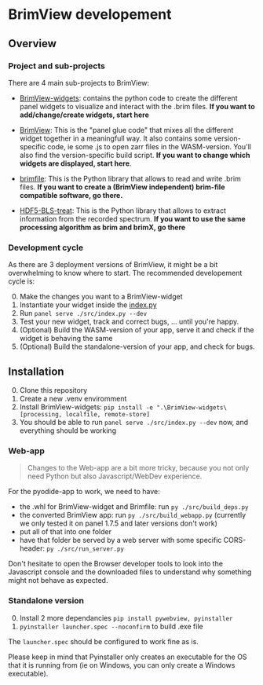 # BrimView developement

## Overview 
### Project and sub-projects
There are 4 main sub-projects to BrimView: 

- [BrimView-widgets](./BrimView-widgets/): contains the python code to create the different panel widgets to visualize and interact with the .brim files. **If you want to add/change/create widgets, start here**

- [BrimView](./src/): This is the "panel glue code" that mixes all the different widget together in a meaningfull way. It also contains some version-specific code, ie some .js to open zarr files in the WASM-version. You'll also find the version-specific build script. **If you want to change which widgets are displayed, start here**.

- [brimfile](https://github.com/prevedel-lab/brimfile): This is the Python library that allows to read and write .brim files. **If you want to create a (BrimView independent) brim-file compatible software, go there.** 

- [HDF5-BLS-treat](https://github.com/bio-brillouin/HDF5_BLS/tree/main/HDF5_BLS_treat): This is the Python library that allows to extract information from the recorded spectrum. **If you want to use the same processing algorithm as brim and brimX, go there** 

### Development cycle
As there are 3 deployment versions of BrimView, it might be a bit overwhelming to know where to start. The recommended developement cycle is: 

0. Make the changes you want to a BrimView-widget
1. Instantiate your widget inside the [index.py](./src/index.py)
2. Run `panel serve ./src/index.py --dev` 
3. Test your new widget, track and correct bugs, ... until you're happy. 
4. (Optional) Build the WASM-version of your app, serve it and check if the widget is behaving the same
5. (Optional) Build the standalone-version of your app, and check for bugs. 


## Installation
0. Clone this repository 
1. Create a new .venv enviromment 
2. Install BrimView-widgets: `pip install -e ".\BrimView-widgets\[processing, localfile, remote-store]`
3. You should be able to run `panel serve ./src/index.py --dev` now, and everything should be working

### Web-app
> Changes to the Web-app are a bit more tricky, because you not only need Python but also Javascript/WebDev experience. 

For the pyodide-app to work, we need to have:
- the .whl for BrimView-widget and Brimfile: run `py ./src/build_deps.py`
- the converted BrimView app: run `py ./src/build_webapp.py` (currently we only tested it on panel 1.7.5 and later versions don't work)
- put all of that into one folder
- have that folder be served by a web server with some specific CORS-header: `py ./src/run_server.py`

Don't hesitate to open the Browser developer tools to look into the Javascript console and the downloaded files to understand why something might not behave as expected.

### Standalone version
0. Install 2 more dependancies `pip install pywebview, pyinstaller`
1. `pyinstaller launcher.spec --noconfirm` to build .exe file

The `launcher.spec` should be configured to work fine as is. 

Please keep in mind that Pyinstaller only creates an executable for the OS that it is running from (ie on Windows, you can only create a Windows executable).
